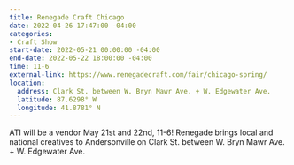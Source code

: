 ```yaml
---
title: Renegade Craft Chicago
date: 2022-04-26 17:47:00 -04:00
categories:
- Craft Show
start-date: 2022-05-21 00:00:00 -04:00
end-date: 2022-05-22 18:00:00 -04:00
time: 11-6
external-link: https://www.renegadecraft.com/fair/chicago-spring/
location:
  address: Clark St. between W. Bryn Mawr Ave. + W. Edgewater Ave.
  latitude: 87.6298° W
  longitude: 41.8781° N
---
```


ATI will be a vendor May 21st and 22nd, 11-6! Renegade brings local and national creatives to Andersonville on Clark St. between W. Bryn Mawr Ave. + W. Edgewater Ave. 